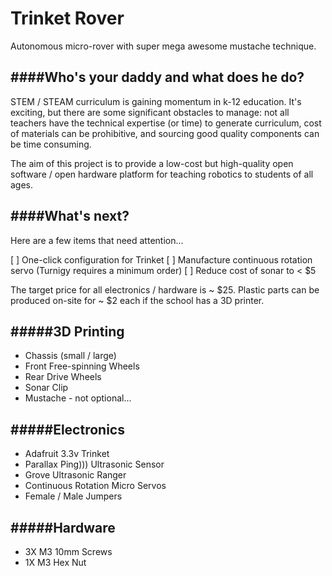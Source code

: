 Trinket Rover
============
Autonomous micro-rover with super mega awesome mustache technique. 




####Who's your daddy and what does he do?
------
STEM / STEAM curriculum is gaining momentum in k-12 education. It's exciting, but there are some significant obstacles to manage: not all teachers have the technical expertise (or time) to generate curriculum, cost of materials can be prohibitive, and sourcing good quality components can be time consuming.

The aim of this project is to provide a low-cost but high-quality open software / open hardware platform for teaching robotics to students of all ages.



####What's next?
------
Here are a few items that need attention...

 [ ] One-click configuration for Trinket 
 [ ] Manufacture continuous rotation servo (Turnigy requires a minimum order)
 [ ] Reduce cost of sonar to < $5

The target price for all electronics / hardware is ~ $25. Plastic parts can be produced on-site for ~ $2 each if the school has a 3D printer.



#####3D Printing
------
 * Chassis (small / large)
 * Front Free-spinning Wheels
 * Rear Drive Wheels
 * Sonar Clip
 * Mustache - not optional...

#####Electronics
------
 * Adafruit 3.3v Trinket
 * Parallax Ping))) Ultrasonic Sensor
 * Grove Ultrasonic Ranger
 * Continuous Rotation Micro Servos
 * Female / Male Jumpers

#####Hardware
------
 * 3X M3 10mm Screws
 * 1X M3 Hex Nut
 